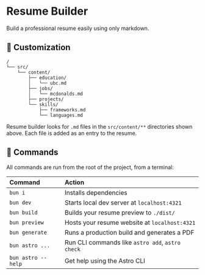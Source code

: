 # Resume Builder

Build a professional resume easily using only markdown.

## 🚀 Customization

```
/
└── src/
    └── content/
        ├── education/
        │   └── ubc.md
        ├── jobs/
        │   └── mcdonalds.md
        ├── projects/
        └── skills/
            ├── frameworks.md
            └── languages.md
```

Resume builder looks for `.md` files in the `src/content/**` directories shown above. Each file is added as an entry to the resume.

## 🧞 Commands

All commands are run from the root of the project, from a terminal:

| Command            | Action                                           |
| :----------------- | :----------------------------------------------- |
| `bun i`            | Installs dependencies                            |
| `bun dev`          | Starts local dev server at `localhost:4321`      |
| `bun build`        | Builds your resume preview to `./dist/`          |
| `bun preview`      | Hosts your resume website at `localhost:4321`    |
| `bun generate`     | Runs a production build and generates a PDF      |
| `bun astro ...`    | Run CLI commands like `astro add`, `astro check` |
| `bun astro --help` | Get help using the Astro CLI                     |
